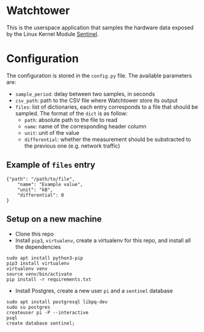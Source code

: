 # Watchtower

This is the userspace application that samples the hardware data exposed by the Linux Kernel Module [Sentinel](https://github.com/AdrienCos/sentinel). 

# Configuration
The configuration is stored in the `config.py` file. The available parameters are:

* `sample_period`: delay between two samples, in seconds
* `csv_path`: path to the CSV file where Watchtower store its output
* `files`: list of dictionaries, each entry corresponds to a file that should be sampled. The format of the `dict` is as follow:
  * `path`: absolute path to the file to read
  * `name`: name of the corresponding header column
  * `unit`: unit of the value
  * `differential`: whether the measurement should be substracted to the previous one (e.g. network traffic)

## Example of `files` entry


    {"path": "/path/to/file",
        "name": "Example value",
        "unit": "kB",
        "differential": 0
    }


## Setup on a new machine

* Clone this repo
* Install `pip3`, `virtualenv`, create a virtualenv for this repo, and install all the dependencies

```
sudo apt install python3-pip
pip3 install virtualenv
virtualenv venv
source venv/bin/activate
pip install -r requirements.txt
```
* Install Postgres, create a new user `pi` and a `sentinel` database

```
sudo apt install postgresql libpq-dev
sudo su postgres
createuser pi -P --interactive
psql
create database sentinel;
```
